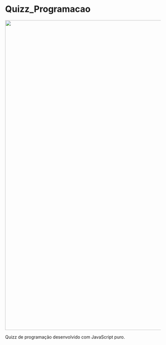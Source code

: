 # Quizz_Programacao
<p align="center">
    <img width="1000" src="https://i.imgur.com/01MCPjy.png"

-------
Quizz de programação desenvolvido com JavaScript puro.


